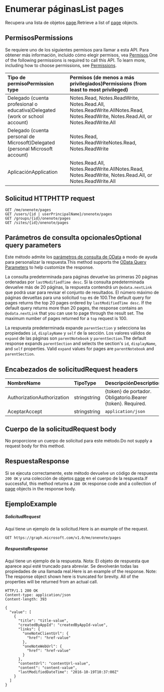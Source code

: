 # <a name="list-pages"></a><span data-ttu-id="d2016-101">Enumerar páginas</span><span class="sxs-lookup"><span data-stu-id="d2016-101">List pages</span></span>

<span data-ttu-id="d2016-102">Recupera una lista de objetos [page](../resources/page.md).</span><span class="sxs-lookup"><span data-stu-id="d2016-102">Retrieve a list of [page](../resources/page.md) objects.</span></span>
## <a name="permissions"></a><span data-ttu-id="d2016-103">Permisos</span><span class="sxs-lookup"><span data-stu-id="d2016-103">Permissions</span></span>
<span data-ttu-id="d2016-p101">Se requiere uno de los siguientes permisos para llamar a esta API. Para obtener más información, incluido cómo elegir permisos, vea [Permisos](../../../concepts/permissions_reference.md).</span><span class="sxs-lookup"><span data-stu-id="d2016-p101">One of the following permissions is required to call this API. To learn more, including how to choose permissions, see [Permissions](../../../concepts/permissions_reference.md).</span></span>

|<span data-ttu-id="d2016-106">Tipo de permiso</span><span class="sxs-lookup"><span data-stu-id="d2016-106">Permission type</span></span>      | <span data-ttu-id="d2016-107">Permisos (de menos a más privilegiados)</span><span class="sxs-lookup"><span data-stu-id="d2016-107">Permissions (from least to most privileged)</span></span>              |
|:--------------------|:---------------------------------------------------------|
|<span data-ttu-id="d2016-108">Delegado (cuenta profesional o educativa)</span><span class="sxs-lookup"><span data-stu-id="d2016-108">Delegated (work or school account)</span></span> | <span data-ttu-id="d2016-109">Notes.Read, Notes.ReadWrite, Notes.Read.All, Notes.ReadWrite.All</span><span class="sxs-lookup"><span data-stu-id="d2016-109">Notes.Read, Notes.ReadWrite, Notes.Read.All, or Notes.ReadWrite.All</span></span>    |
|<span data-ttu-id="d2016-110">Delegado (cuenta personal de Microsoft)</span><span class="sxs-lookup"><span data-stu-id="d2016-110">Delegated (personal Microsoft account)</span></span> | <span data-ttu-id="d2016-111">Notes.Read, Notes.ReadWrite</span><span class="sxs-lookup"><span data-stu-id="d2016-111">Notes.Read, Notes.ReadWrite</span></span>    |
|<span data-ttu-id="d2016-112">Aplicación</span><span class="sxs-lookup"><span data-stu-id="d2016-112">Application</span></span> | <span data-ttu-id="d2016-113">Notes.Read.All, Notes.ReadWrite.All</span><span class="sxs-lookup"><span data-stu-id="d2016-113">Notes.Read, Notes.ReadWrite, Notes.Read.All, or Notes.ReadWrite.All</span></span> |

## <a name="http-request"></a><span data-ttu-id="d2016-114">Solicitud HTTP</span><span class="sxs-lookup"><span data-stu-id="d2016-114">HTTP request</span></span>
<!-- { "blockType": "ignored" } -->
```http
GET /me/onenote/pages
GET /users/{id | userPrincipalName}/onenote/pages
GET /groups/{id}/onenote/pages
GET /sites/{id}/onenote/pages
```
## <a name="optional-query-parameters"></a><span data-ttu-id="d2016-115">Parámetros de consulta opcionales</span><span class="sxs-lookup"><span data-stu-id="d2016-115">Optional query parameters</span></span>
<span data-ttu-id="d2016-116">Este método admite los [parámetros de consulta de OData](http://developer.microsoft.com/en-us/graph/docs/overview/query_parameters) a modo de ayuda para personalizar la respuesta.</span><span class="sxs-lookup"><span data-stu-id="d2016-116">This method supports the [OData Query Parameters](http://developer.microsoft.com/en-us/graph/docs/overview/query_parameters) to help customize the response.</span></span>

<span data-ttu-id="d2016-p102">La consulta predeterminada para páginas devuelve las primeras 20 páginas ordenadas por `lastModifiedTime desc`. Si la consulta predeterminada devuelve más de 20 páginas, la respuesta contendrá un `@odata.nextLink` que podrá usar para revisar el conjunto de resultados. El número máximo de páginas devueltas para una solicitud `top` es de 100.</span><span class="sxs-lookup"><span data-stu-id="d2016-p102">The default query for pages returns the top 20 pages ordered by `lastModifiedTime desc`. If the default query returns more than 20 pages, the response contains an `@odata.nextLink` that you can use to page through the result set. The maximum number of pages returned for a `top` request is 100.</span></span>

<span data-ttu-id="d2016-p103">La respuesta predeterminada expande `parentSection` y selecciona las propiedades `id`, `displayName` y `self` de la sección. Los valores válidos de `expand` de las páginas son `parentNotebook` y `parentSection`.</span><span class="sxs-lookup"><span data-stu-id="d2016-p103">The default response expands `parentSection` and selects the section's `id`, `displayName`, and `self` properties. Valid `expand` values for pages are `parentNotebook` and `parentSection`.</span></span>

## <a name="request-headers"></a><span data-ttu-id="d2016-122">Encabezados de solicitud</span><span class="sxs-lookup"><span data-stu-id="d2016-122">Request headers</span></span>
| <span data-ttu-id="d2016-123">Nombre</span><span class="sxs-lookup"><span data-stu-id="d2016-123">Name</span></span>       | <span data-ttu-id="d2016-124">Tipo</span><span class="sxs-lookup"><span data-stu-id="d2016-124">Type</span></span> | <span data-ttu-id="d2016-125">Descripción</span><span class="sxs-lookup"><span data-stu-id="d2016-125">Description</span></span>|
|:-----------|:------|:----------|
| <span data-ttu-id="d2016-126">Authorization</span><span class="sxs-lookup"><span data-stu-id="d2016-126">Authorization</span></span>  | <span data-ttu-id="d2016-127">string</span><span class="sxs-lookup"><span data-stu-id="d2016-127">string</span></span>  | <span data-ttu-id="d2016-p104">{token} de portador. Obligatorio.</span><span class="sxs-lookup"><span data-stu-id="d2016-p104">Bearer {token}. Required.</span></span> |
| <span data-ttu-id="d2016-130">Aceptar</span><span class="sxs-lookup"><span data-stu-id="d2016-130">Accept</span></span> | <span data-ttu-id="d2016-131">string</span><span class="sxs-lookup"><span data-stu-id="d2016-131">string</span></span> | `application/json` |

## <a name="request-body"></a><span data-ttu-id="d2016-132">Cuerpo de la solicitud</span><span class="sxs-lookup"><span data-stu-id="d2016-132">Request body</span></span>
<span data-ttu-id="d2016-133">No proporcione un cuerpo de solicitud para este método.</span><span class="sxs-lookup"><span data-stu-id="d2016-133">Do not supply a request body for this method.</span></span>

## <a name="response"></a><span data-ttu-id="d2016-134">Respuesta</span><span class="sxs-lookup"><span data-stu-id="d2016-134">Response</span></span>

<span data-ttu-id="d2016-135">Si se ejecuta correctamente, este método devuelve un código de respuesta `200 OK` y una colección de objetos [page](../resources/page.md) en el cuerpo de la respuesta.</span><span class="sxs-lookup"><span data-stu-id="d2016-135">If successful, this method returns a `200 OK` response code and a collection of [page](../resources/page.md) objects in the response body.</span></span>
## <a name="example"></a><span data-ttu-id="d2016-136">Ejemplo</span><span class="sxs-lookup"><span data-stu-id="d2016-136">Example</span></span>
##### <a name="request"></a><span data-ttu-id="d2016-137">Solicitud</span><span class="sxs-lookup"><span data-stu-id="d2016-137">Request</span></span>
<span data-ttu-id="d2016-138">Aquí tiene un ejemplo de la solicitud.</span><span class="sxs-lookup"><span data-stu-id="d2016-138">Here is an example of the request.</span></span>
<!-- { "blockType": "ignored" } -->
```http
GET https://graph.microsoft.com/v1.0/me/onenote/pages
```
##### <a name="response"></a><span data-ttu-id="d2016-139">Respuesta</span><span class="sxs-lookup"><span data-stu-id="d2016-139">Response</span></span>
<span data-ttu-id="d2016-p105">Aquí tiene un ejemplo de la respuesta. Nota: El objeto de respuesta que aparece aquí esté truncado para abreviar. Se devolverán todas las propiedades de una llamada real.</span><span class="sxs-lookup"><span data-stu-id="d2016-p105">Here is an example of the response. Note: The response object shown here is truncated for brevity. All of the properties will be returned from an actual call.</span></span>
<!-- { "blockType": "ignored" } -->
```http
HTTP/1.1 200 OK
Content-type: application/json
Content-length: 393

{
  "value": [
    {
      "title": "title-value",
      "createdByAppId": "createdByAppId-value",
      "links": {
        "oneNoteClientUrl": {
          "href": "href-value"
        },
        "oneNoteWebUrl": {
          "href": "href-value"
        }
      },
      "contentUrl": "contentUrl-value",
      "content": "content-value",
      "lastModifiedDateTime": "2016-10-19T10:37:00Z"
    }
  ]
}
```

<!-- uuid: 8fcb5dbc-d5aa-4681-8e31-b001d5168d79
2015-10-25 14:57:30 UTC -->
<!-- {
  "type": "#page.annotation",
  "description": "List pages",
  "keywords": "",
  "section": "documentation",
  "tocPath": ""
}-->